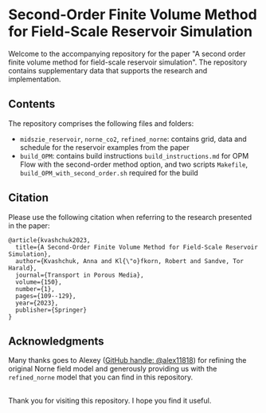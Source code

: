 # Second-Order Finite Volume Method for Field-Scale Reservoir Simulation

Welcome to the accompanying repository for the paper "A second order finite volume method for field-scale reservoir simulation". The repository contains supplementary data that supports the research and implementation.

## Contents

The repository comprises the following files and folders:
- `midszie_reservoir`, `norne_co2`, `refined_norne`: contains grid, data and schedule for the reservoir examples from the paper
- `build_OPM`: contains build instructions `build_instructions.md` for OPM Flow with the second-order method option, and two scripts `Makefile`, `build_OPM_with_second_order.sh` required for the build
  
## Citation

Please use the following citation when referring to the research presented in the paper:

```
@article{kvashchuk2023,
  title={A Second-Order Finite Volume Method for Field-Scale Reservoir Simulation},
  author={Kvashchuk, Anna and Kl{\"o}fkorn, Robert and Sandve, Tor Harald},
  journal={Transport in Porous Media},
  volume={150},
  number={1},
  pages={109--129},
  year={2023},
  publisher={Springer}
}
```

## Acknowledgments
Many thanks goes to Alexey ([GitHub handle: @alex11818](https://github.com/alex11818)) for refining the original Norne field model and generously providing us with the `refined_norne` model that you can find in this repository.

##
Thank you for visiting this repository. I hope you find it useful.
